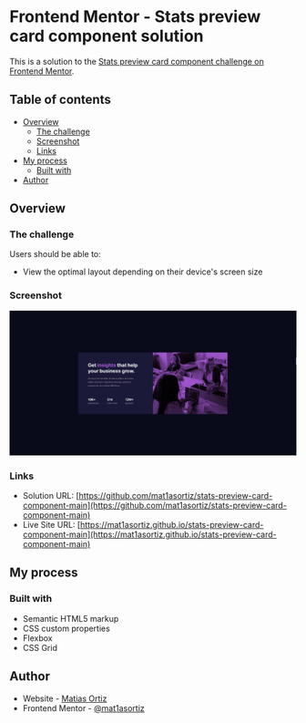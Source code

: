 # Frontend Mentor - Stats preview card component solution

This is a solution to the [Stats preview card component challenge on Frontend Mentor](https://www.frontendmentor.io/challenges/stats-preview-card-component-8JqbgoU62).

## Table of contents

- [Overview](#overview)
  - [The challenge](#the-challenge)
  - [Screenshot](#screenshot)
  - [Links](#links)
- [My process](#my-process)
  - [Built with](#built-with)
- [Author](#author)

## Overview

### The challenge

Users should be able to:

- View the optimal layout depending on their device's screen size

### Screenshot

![](./screenshot.PNG)

### Links

- Solution URL: [https://github.com/mat1asortiz/stats-preview-card-component-main](https://github.com/mat1asortiz/stats-preview-card-component-main)
- Live Site URL: [https://mat1asortiz.github.io/stats-preview-card-component-main](https://mat1asortiz.github.io/stats-preview-card-component-main)

## My process

### Built with

- Semantic HTML5 markup
- CSS custom properties
- Flexbox
- CSS Grid

## Author

- Website - [Matias Ortiz](https://portafolio-matias-ortiz.000webhostapp.com/)
- Frontend Mentor - [@mat1asortiz](https://www.frontendmentor.io/profile/mat1asortiz)
